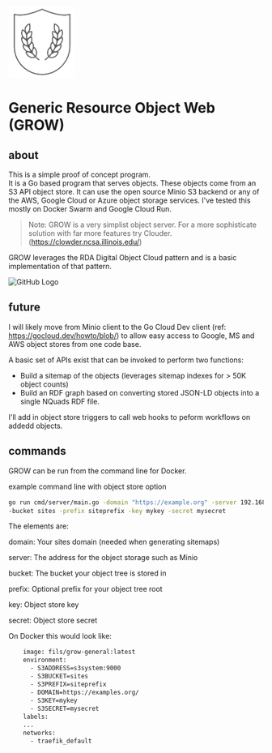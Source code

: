 ![GitHub Logo](./docs/images/growShield.png)

# Generic Resource Object Web (GROW)

## about

This is a simple proof of concept program.  
It is a Go based program that serves objects.  These objects 
come from an S3 API object store.  It can use the open source Minio 
S3 backend or any of the AWS, Google Cloud or Azure object storage 
services.   I've tested this mostly on Docker Swarm and Google Cloud Run.

> Note:  GROW is a very simplist object server.  For a more sophisticate
> solution with far more features try Clouder. (https://clowder.ncsa.illinois.edu/)

GROW leverages the RDA Digital Object Cloud pattern and is a basic implementation 
of that pattern.   


![GitHub Logo](./docs/images/objectChain.png)

## future

I will likely move from Minio client to the Go Cloud Dev client (ref: https://gocloud.dev/howto/blob/)
to allow easy access to Google, MS and AWS object stores from one
code base.  

A basic set of APIs exist that can be invoked to perform two functions:

* Build a sitemap of the objects (leverages sitemap indexes for > 50K object counts)
* Build an RDF graph based on converting stored JSON-LD objects into a single NQuads RDF file.  

I'll add in object store triggers to call web hooks to peform workflows on addedd objects.

## commands

GROW can be run from the command line for Docker.

example command line with object store option 
```bash
go run cmd/server/main.go -domain "https://example.org" -server 192.168.86.45:1234 
-bucket sites -prefix siteprefix -key mykey -secret mysecret
```

The elements are:

domain: Your sites domain (needed when generating sitemaps)

server: The address for the object storage such as Minio

bucket: The bucket your object tree is stored in

prefix:  Optional prefix for your object tree root

key:  Object store key

secret: Object store secret


On Docker this would look like:

```Docker
    image: fils/grow-general:latest
    environment:
      - S3ADDRESS=s3system:9000
      - S3BUCKET=sites
      - S3PREFIX=siteprefix
      - DOMAIN=https://examples.org/
      - S3KEY=mykey
      - S3SECRET=mysecret
    labels:
    ...
    networks:
      - traefik_default

```

